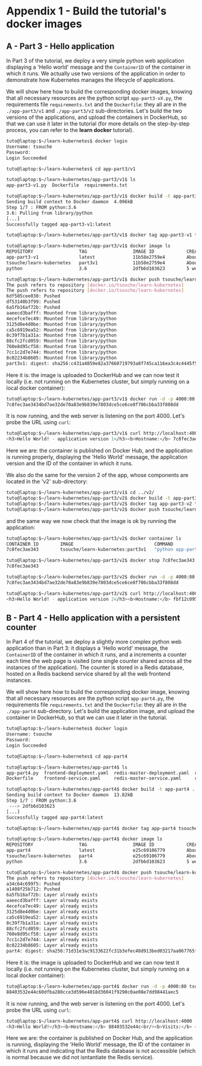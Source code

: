 # Appendix 1 - Build the tutorial's docker images


## A - Part 3 - Hello application

In Part 3 of the tutorial, we deploy a very simple python web application displaying a 'Hello world' message and the `ContainerID` of the container in which it runs. We actually use two versions of the application in order to demonstrate how Kubernetes manages the lifecycle of applications.

We will show here how to build the corresponding docker images, knowing that all necessary resources are the python script `app-part3-vX.py`, the requirements file `requirements.txt` and the `Dockerfile`: they all are in the `./app-part3/v1` and `./app-part3/v2` sub-directories. Let's build the two versions of the applications, and upload the containers in DockerHub, so that we can use it later in the tutorial (for more details on the step-by-step process, you can refer to the **learn docker** tutorial).

```bash
tuto@laptop:$~/learn-kubernetes$ docker login
Username: tsouche
Password:
Login Succeeded

tuto@laptop:$~/learn-kubernetes$ cd app-part3/v1

tuto@laptop:$~/learn-kubernetes/app-part3/v1$ ls
app-part3-v1.py  Dockerfile  requirements.txt

tuto@laptop:$~/learn-kubernetes/app-part3/v1$ docker build -t app-part3v1 .
Sending build context to Docker daemon  4.096kB
Step 1/7 : FROM python:3.6
3.6: Pulling from library/python
[...]
Successfully tagged app-part3-v1:latest

tuto@laptop:$~/learn-kubernetes/app-part3/v1$ docker tag app-part3-v1 tsouche/learn-kubernetes:part3

tuto@laptop:$~/learn-kubernetes/app-part3/v1$ docker image ls
REPOSITORY                 TAG                 IMAGE ID            CREATED             SIZE
app-part3-v1               latest              11b58e2759e4        About a minute ago   924MB
tsouche/learn-kubernetes   part3v1             11b58e2759e4        About a minute ago   924MB
python                     3.6                 2dfb6d103623        5 weeks ago          914MB

tuto@laptop:$~/learn-kubernetes/app-part3/v1$ docker push tsouche/learn-kubernetes:part3
The push refers to repository [docker.io/tsouche/learn-kubernetes]
The push refers to repository [docker.io/tsouche/learn-kubernetes]
6df505cee030: Pushed
df53140b3f99: Pushed
6a5fb16af72b: Pushed
aaeecd3bafff: Mounted from library/python
4ecefce7ec49: Mounted from library/python
3125d8e4d0be: Mounted from library/python
ca5c6919ea52: Mounted from library/python
8c39f7b1a31a: Mounted from library/python
88cfc2fcd059: Mounted from library/python
760e8d95cf58: Mounted from library/python
7cc1c2d7e744: Mounted from library/python
8c02234b8605: Mounted from library/python
part3v1: digest: sha256:c431a4859e82a37660719793a8f745ca116ea3c4c4445f554cb68f99b1e6e786 size: 2843
```

Here it is: the image is uploaded to DockerHub and we can now test it locally (i.e. not running on the Kubernetes cluster, but simply running on a local docker container):

```bash
tuto@laptop:$~/learn-kubernetes/app-part3/v1$ docker run -d -p 4000:80 tsouche/learn-kubernetes:part3v1
7c8fec3ae3434bd7ae32de70a83e9b839e7803dce5ce6ce8f706cbba33f808dd
```

It is now running, and the web server is listening on the port 4000. Let's probe the URL using `curl`:

```bash
tuto@laptop:$~/learn-kubernetes/app-part3/v1$ curl http://localhost:4000
<h3>Hello World! - application version 1</h3><b>Hostname:</b> 7c8fec3ae343<br/>
```

Here we are: the container is published on Docker Hub, and the application is running properly, displaying the 'Hello World' message, the application version and the ID of the container in which it runs.

We also do the same for the version 2 of the app, whose components are located in the 'v2' sub-directory:

```bash
tuto@laptop:$~/learn-kubernetes/app-part3/v1$ cd ../v2/
tuto@laptop:$~/learn-kubernetes/app-part3/v2$ docker build -t app-part3-v2 .
tuto@laptop:$~/learn-kubernetes/app-part3/v2$ docker tag app-part3-v2 tsouche/learn-kubernetes:part3v2
tuto@laptop:$~/learn-kubernetes/app-part3/v2$ docker push tsouche/learn-kubernetes:part3v2
```
and the same way we now check that the image is ok by running the application:

```bash
tuto@laptop:$~/learn-kubernetes/app-part3/v2$ docker container ls
CONTAINER ID        IMAGE                              COMMAND                  CREATED             STATUS              PORTS                  NAMES
7c8fec3ae343        tsouche/learn-kubernetes:part3v1   "python app-part3-v1…"   2 minutes ago       Up 2 minutes        0.0.0.0:4000->80/tcp   agitated_lovelace

tuto@laptop:$~/learn-kubernetes/app-part3/v2$ docker stop 7c8fec3ae343
7c8fec3ae343

tuto@laptop:$~/learn-kubernetes/app-part3/v2$ docker run -d -p 4000:80 tsouche/learn-kubernetes:part3v2
7c8fec3ae3434bd7ae32de70a83e9b839e7803dce5ce6ce8f706cbba33f808dd

tuto@laptop:$~/learn-kubernetes/app-part3/v2$ curl http://localhost:4000
<h3>Hello World! - application version 2</h3><b>Hostname:</b> fbf12c095d73<br/>
```

## B - Part 4 - Hello application with a persistent counter

In Part 4 of the tutorial, we deploy a slightly more complex python web application than in Part 3: it displays a 'Hello world' message, the `ContainerID` of the container in which it runs, and a increments a counter each time the web page is visited (one single counter shared across all the instances of the application). The counter is stored in a Redis database, hosted on a Redis backend service shared by all the web frontend instances.

We will show here how to build the corresponding docker image, knowing that all necessary resources are the python script `app-part4.py`, the requirements file `requirements.txt` and the `Dockerfile`: they all are in the `./app-part4` sub-directory. Let's build the application image, and upload the container in DockerHub, so that we can use it later in the tutorial.

```bash
tuto@laptop:$~/learn-kubernetes$ docker login
Username: tsouche
Password:
Login Succeeded

tuto@laptop:$~/learn-kubernetes$ cd app-part4

tuto@laptop:$~/learn-kubernetes/app-part4$ ls
app-part4.py  frontend-deployment.yaml  redis-master-deployment.yaml  redis-slave-deployment.yaml  requirements.txt
Dockerfile    frontend-service.yaml     redis-master-service.yaml     redis-slave-service.yaml

tuto@laptop:$~/learn-kubernetes/app-part4$ docker build -t app-part4 .
Sending build context to Docker daemon  13.82kB
Step 1/7 : FROM python:3.6
 ---> 2dfb6d103623
[...]
Successfully tagged app-part4:latest

tuto@laptop:$~/learn-kubernetes/app-part4$ docker tag app-part4 tsouche/learn-kubernetes:part4

tuto@laptop:$~/learn-kubernetes/app-part4$ docker image ls
REPOSITORY                 TAG                 IMAGE ID            CREATED              SIZE
app-part4                  latest              e25c69106779        About a minute ago   924MB
tsouche/learn-kubernetes   part4               e25c69106779        About a minute ago   924MB
python                     3.6                 2dfb6d103623        5 weeks ago          914MB

tuto@laptop:$~/learn-kubernetes/app-part4$ docker push tsouche/learn-kubernetes:part4
The push refers to repository [docker.io/tsouche/learn-kubernetes]
a34c64c699f5: Pushed
a1408f25b712: Pushed
6a5fb16af72b: Layer already exists
aaeecd3bafff: Layer already exists
4ecefce7ec49: Layer already exists
3125d8e4d0be: Layer already exists
ca5c6919ea52: Layer already exists
8c39f7b1a31a: Layer already exists
88cfc2fcd059: Layer already exists
760e8d95cf58: Layer already exists
7cc1c2d7e744: Layer already exists
8c02234b8605: Layer already exists
part4: digest: sha256:71d31e3ac9133622fc31b3efec48d913bed03217aa067765f17e815e0e991642 size: 2844
```

Here it is: the image is uploaded to DockerHub and we can now test it locally (i.e. not running on the Kubernetes cluster, but simply running on a local docker container):

```bash
tuto@laptop:$~/learn-kubernetes/app-part4$ docker run -d -p 4000:80 tsouche/learn-kubernetes:part4
88403532e44c60dfba280cce3d596e4018d36041f9290c0ae08e7dd98441aec5
```

It is now running, and the web server is listening on the port 4000. Let's probe the URL using `curl`:

```bash
tuto@laptop:$~/learn-kubernetes/app-part4$ curl http://localhost:4000
<h3>Hello World!</h3><b>Hostname:</b> 88403532e44c<br/><b>Visits:</b> <i>cannot connect to Redis, counter disabled</i>
```

Here we are: the container is published on Docker Hub, and the application is running, displaying the 'Hello World' message, the ID of the container in which it runs and indicating that the Redis database is not accessible (which is normal because we did not isntantiate the Redis service).
